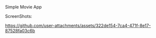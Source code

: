 Simple Movie App

ScreenShots: 



https://github.com/user-attachments/assets/322de154-7ca4-471f-8e17-87528fa03c6b

